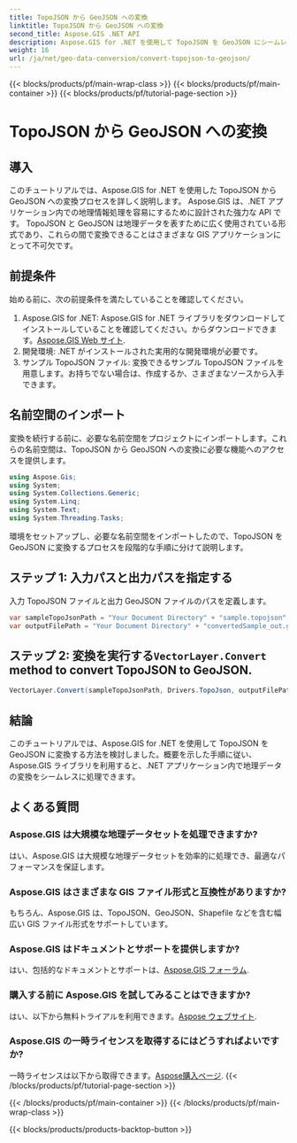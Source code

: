 ```yaml
---
title: TopoJSON から GeoJSON への変換
linktitle: TopoJSON から GeoJSON への変換
second_title: Aspose.GIS .NET API
description: Aspose.GIS for .NET を使用して TopoJSON を GeoJSON にシームレスに変換する方法を学びます。地理データを効率的に処理するには、段階的なチュートリアルに従ってください。
weight: 16
url: /ja/net/geo-data-conversion/convert-topojson-to-geojson/
---
```


{{< blocks/products/pf/main-wrap-class >}}
{{< blocks/products/pf/main-container >}}
{{< blocks/products/pf/tutorial-page-section >}}

# TopoJSON から GeoJSON への変換

## 導入
このチュートリアルでは、Aspose.GIS for .NET を使用した TopoJSON から GeoJSON への変換プロセスを詳しく説明します。 Aspose.GIS は、.NET アプリケーション内での地理情報処理を容易にするために設計された強力な API です。 TopoJSON と GeoJSON は地理データを表すために広く使用されている形式であり、これらの間で変換できることはさまざまな GIS アプリケーションにとって不可欠です。
## 前提条件
始める前に、次の前提条件を満たしていることを確認してください。
1.  Aspose.GIS for .NET: Aspose.GIS for .NET ライブラリをダウンロードしてインストールしていることを確認してください。からダウンロードできます。[Aspose.GIS Web サイト](https://releases.aspose.com/gis/net/).
2. 開発環境: .NET がインストールされた実用的な開発環境が必要です。
3. サンプル TopoJSON ファイル: 変換できるサンプル TopoJSON ファイルを用意します。お持ちでない場合は、作成するか、さまざまなソースから入手できます。

## 名前空間のインポート
変換を続行する前に、必要な名前空間をプロジェクトにインポートします。これらの名前空間は、TopoJSON から GeoJSON への変換に必要な機能へのアクセスを提供します。

   ```csharp
using Aspose.Gis;
using System;
using System.Collections.Generic;
using System.Linq;
using System.Text;
using System.Threading.Tasks;
```

環境をセットアップし、必要な名前空間をインポートしたので、TopoJSON を GeoJSON に変換するプロセスを段階的な手順に分けて説明します。
## ステップ 1: 入力パスと出力パスを指定する

入力 TopoJSON ファイルと出力 GeoJSON ファイルのパスを定義します。
```csharp
var sampleTopoJsonPath = "Your Document Directory" + "sample.topojson";
var outputFilePath = "Your Document Directory" + "convertedSample_out.geojson";
```
## ステップ 2: 変換を実行する`VectorLayer.Convert` method to convert TopoJSON to GeoJSON.
```csharp
VectorLayer.Convert(sampleTopoJsonPath, Drivers.TopoJson, outputFilePath, Drivers.GeoJson);
```

## 結論
このチュートリアルでは、Aspose.GIS for .NET を使用して TopoJSON を GeoJSON に変換する方法を検討しました。概要を示した手順に従い、Aspose.GIS ライブラリを利用すると、.NET アプリケーション内で地理データの変換をシームレスに処理できます。
## よくある質問
### Aspose.GIS は大規模な地理データセットを処理できますか?
はい、Aspose.GIS は大規模な地理データセットを効率的に処理でき、最適なパフォーマンスを保証します。
### Aspose.GIS はさまざまな GIS ファイル形式と互換性がありますか?
もちろん、Aspose.GIS は、TopoJSON、GeoJSON、Shapefile などを含む幅広い GIS ファイル形式をサポートしています。
### Aspose.GIS はドキュメントとサポートを提供しますか?
はい、包括的なドキュメントとサポートは、[Aspose.GIS フォーラム](https://forum.aspose.com/c/gis/33).
### 購入する前に Aspose.GIS を試してみることはできますか?
はい、以下から無料トライアルを利用できます。[Aspose ウェブサイト](https://releases.aspose.com/).
### Aspose.GIS の一時ライセンスを取得するにはどうすればよいですか?
一時ライセンスは以下から取得できます。[Aspose購入ページ](https://purchase.aspose.com/temporary-license/).
{{< /blocks/products/pf/tutorial-page-section >}}

{{< /blocks/products/pf/main-container >}}
{{< /blocks/products/pf/main-wrap-class >}}

{{< blocks/products/products-backtop-button >}}
